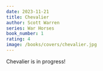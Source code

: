 ```yaml
---
date: 2023-11-21
title: Chevalier
author: Scott Warren
series: War Horses
book_number: 1
rating: 4
image: /books/covers/chevalier.jpg
---
```


<span class="book-title">Chevalier</span> is in progress!
